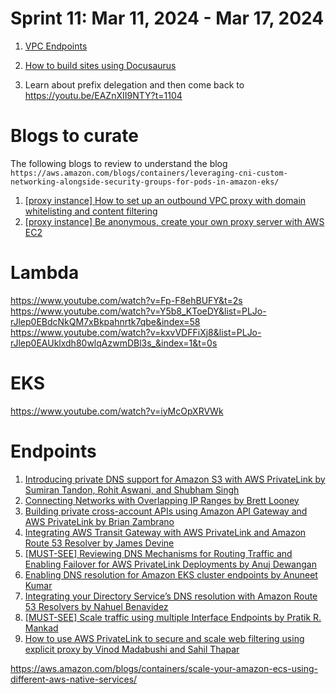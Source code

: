 <h1>Sprint 11: Mar 11, 2024 - Mar 17, 2024</h1>

1. [VPC Endpoints](../my-drafts/[NET]%20VPC%20Endpoints.md)

2. [How to build sites using Docusaurus](https://www.youtube.com/watch?v=2R53Y7eP45k)

3. Learn about prefix delegation and then come back to https://youtu.be/EAZnXII9NTY?t=1104

# Blogs to curate

The following blogs to review to understand the blog `https://aws.amazon.com/blogs/containers/leveraging-cni-custom-networking-alongside-security-groups-for-pods-in-amazon-eks/`

1. [[proxy instance] How to set up an outbound VPC proxy with domain whitelisting and content filtering](https://aws.amazon.com/blogs/security/how-to-set-up-an-outbound-vpc-proxy-with-domain-whitelisting-and-content-filtering/)
1. [[proxy instance] Be anonymous, create your own proxy server with AWS EC2](https://dev.to/viralsangani/be-anonymous-create-your-own-proxy-server-with-aws-ec2-2k63)

# Lambda
https://www.youtube.com/watch?v=Fp-F8ehBUFY&t=2s
https://www.youtube.com/watch?v=Y5b8_KToeDY&list=PLJo-rJlep0EBdcNkQM7xBkpahnrtk7qbe&index=58
https://www.youtube.com/watch?v=kxvVDFFiXj8&list=PLJo-rJlep0EAUklxdh80wlqAzwmDBl3s_&index=1&t=0s

# EKS
https://www.youtube.com/watch?v=iyMcOpXRVWk

# Endpoints
1. [Introducing private DNS support for Amazon S3 with AWS PrivateLink by Sumiran Tandon, Rohit Aswani, and Shubham Singh](https://aws.amazon.com/blogs/storage/introducing-private-dns-support-for-amazon-s3-with-aws-privatelink/)
1. [Connecting Networks with Overlapping IP Ranges by Brett Looney](https://aws.amazon.com/blogs/networking-and-content-delivery/connecting-networks-with-overlapping-ip-ranges/)
1. [Building private cross-account APIs using Amazon API Gateway and AWS PrivateLink by Brian Zambrano](https://aws.amazon.com/blogs/compute/building-private-cross-account-apis-using-amazon-api-gateway-and-aws-privatelink/)
1. [Integrating AWS Transit Gateway with AWS PrivateLink and Amazon Route 53 Resolver by James Devine](https://aws.amazon.com/blogs/networking-and-content-delivery/integrating-aws-transit-gateway-with-aws-privatelink-and-amazon-route-53-resolver/)
1. [[MUST-SEE] Reviewing DNS Mechanisms for Routing Traffic and Enabling Failover for AWS PrivateLink Deployments by Anuj Dewangan](https://aws.amazon.com/blogs/apn/reviewing-dns-mechanisms-for-routing-traffic-and-enabling-failover-for-aws-privatelink-deployments/)
1. [Enabling DNS resolution for Amazon EKS cluster endpoints by Anuneet Kumar](https://aws.amazon.com/blogs/compute/enabling-dns-resolution-for-amazon-eks-cluster-endpoints/)
1. [Integrating your Directory Service’s DNS resolution with Amazon Route 53 Resolvers by Nahuel Benavidez ](https://aws.amazon.com/blogs/networking-and-content-delivery/integrating-your-directory-services-dns-resolution-with-amazon-route-53-resolvers/)
1. [[MUST-SEE] Scale traffic using multiple Interface Endpoints by Pratik R. Mankad](https://aws.amazon.com/blogs/networking-and-content-delivery/scale-traffic-using-multiple-interface-endpoints/)
1. [How to use AWS PrivateLink to secure and scale web filtering using explicit proxy by Vinod Madabushi and Sahil Thapar](https://aws.amazon.com/blogs/networking-and-content-delivery/how-to-use-aws-privatelink-to-secure-and-scale-web-filtering-using-explicit-proxy/)


https://aws.amazon.com/blogs/containers/scale-your-amazon-ecs-using-different-aws-native-services/